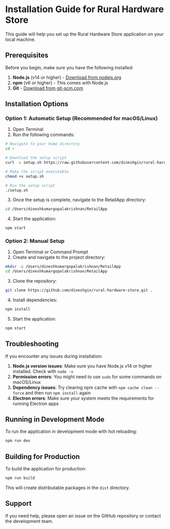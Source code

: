 # Installation Guide for Rural Hardware Store

This guide will help you set up the Rural Hardware Store application on your local machine.

## Prerequisites

Before you begin, make sure you have the following installed:

1. **Node.js** (v14 or higher) - [Download from nodejs.org](https://nodejs.org/)
2. **npm** (v6 or higher) - This comes with Node.js
3. **Git** - [Download from git-scm.com](https://git-scm.com/downloads)

## Installation Options

### Option 1: Automatic Setup (Recommended for macOS/Linux)

1. Open Terminal
2. Run the following commands:

```bash
# Navigate to your home directory
cd ~

# Download the setup script
curl -o setup.sh https://raw.githubusercontent.com/dineshgin/rural-hardware-store/main/setup.sh

# Make the script executable
chmod +x setup.sh

# Run the setup script
./setup.sh
```

3. Once the setup is complete, navigate to the RetailApp directory:

```bash
cd /Users/dineshkumargopalakrishnan/RetailApp
```

4. Start the application:

```bash
npm start
```

### Option 2: Manual Setup

1. Open Terminal or Command Prompt
2. Create and navigate to the project directory:

```bash
mkdir -p /Users/dineshkumargopalakrishnan/RetailApp
cd /Users/dineshkumargopalakrishnan/RetailApp
```

3. Clone the repository:

```bash
git clone https://github.com/dineshgin/rural-hardware-store.git .
```

4. Install dependencies:

```bash
npm install
```

5. Start the application:

```bash
npm start
```

## Troubleshooting

If you encounter any issues during installation:

1. **Node.js version issues**: Make sure you have Node.js v14 or higher installed. Check with `node -v`
2. **Permission errors**: You might need to use `sudo` for some commands on macOS/Linux
3. **Dependency issues**: Try clearing npm cache with `npm cache clean --force` and then run `npm install` again
4. **Electron errors**: Make sure your system meets the requirements for running Electron apps

## Running in Development Mode

To run the application in development mode with hot reloading:

```bash
npm run dev
```

## Building for Production

To build the application for production:

```bash
npm run build
```

This will create distributable packages in the `dist` directory.

## Support

If you need help, please open an issue on the GitHub repository or contact the development team.